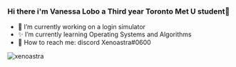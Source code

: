### Hi there i'm Vanessa Lobo a Third year Toronto Met U student👋

- 🌸 I’m currently working on a login simulator
- ✨ I’m currently learning Operating Systems and Algorithms
- 💌 How to reach me: discord Xenoastra#0600 

<img align="left" src="https://github-readme-stats.vercel.app/api/top-langs?username=xenoastra&show_icons=true&locale=en&layout=compact&theme=dark&hide=css" alt="xenoastra" />
